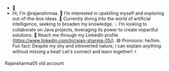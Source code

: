 - 👋
- Hi, I’m @rajanshrmaa.
👀 I’m interested in upskilling myself and exploring out-of-the-box ideas.
🌱 Currently diving into the world of artificial intelligence, seeking to broaden my knowledge.
💡 I’m looking to collaborate on Java projects, leveraging its power to create impactful solutions.
💬 Reach me through my LinkedIn profile (https://www.linkedin.com/in/rajan-sharma-05/).
😄 Pronouns: he/him.
Fun fact: Despite my shy and introverted nature, I can explain anything without missing a beat!
Let's connect and learn together!
⚡


Rajansharma05 old account
<!---
rajanshrmaa/rajanshrmaa is a ✨ special ✨ repository because its `README.md` (this file) appears on your GitHub profile.
You can click the Preview link to take a look at your changes.
--->
